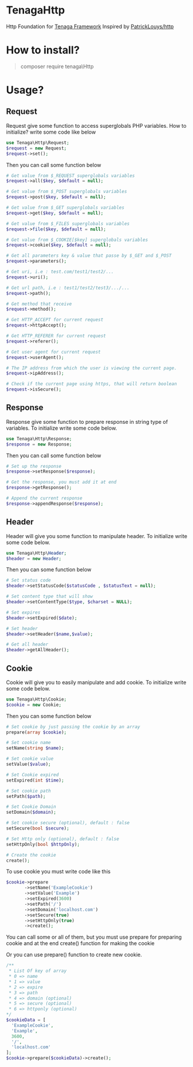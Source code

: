 # TenagaHttp
Http Foundation for [Tenaga Framework](https://github.com/chimemoo/tenaga) Inspired by [PatrickLouys/http](https://github.com/PatrickLouys/http)  

# How to install?
> composer require tenaga\Http

# Usage?
## Request
Request give some function to access superglobals PHP variables. How to initialize? write some code like below
```PHP
use Tenaga\Http\Request;  
$request = new Request;
$request->set();
```

Then you can call some function below
```PHP
# Get value from $_REQUEST superglobals variables
$request->all($key, $default = null);

# Get value from $_POST superglobals variables
$request->post($key, $default = null);

# Get value from $_GET superglobals variables
$request->get($key, $default = null);

# Get value from $_FILES superglobals variables
$request->file($key, $default = null);

# Get value from $_COOKIE[$key] superglobals variables
$request->cookie($key, $default = null);

# Get all parameters key & value that passe by $_GET and $_POST
$request->parameters();

# Get uri, i.e : test.com/test1/test2/...
$request->uri();

# Get url path, i.e : test1/test2/test3/.../...
$request->path();

# Get method that receive
$request->method();

# Get HTTP_ACCEPT for current request
$request->httpAccept();

# Get HTTP_REFERER for current request
$request->referer();

# Get user agent for current request
$request->userAgent();

# The IP address from which the user is viewing the current page.
$request->ipAddress();

# Check if the current page using https, that will return boolean
$request->isSecure();

```
## Response
Response give some function to prepare response in string type of variables. To initialize write some code below.

```PHP
use Tenaga\Http\Response;
$response = new Response;
```
Then you can call some function below
```PHP
# Set up the response
$response->setResponse($response);

# Get the response, you must add it at end
$response->getResponse();

# Append the current response
$response->appendResponse($response);
```

## Header
Header will give you some function to manipulate header. To initialize write some code below.
```PHP
use Tenaga\Http\Header;
$header = new Header;
```
Then you can some function below
```PHP
# Set status code
$header->setStatusCode($statusCode , $statusText = null);

# Set content type that will show
$header->setContentType($type, $charset = NULL);

# Set expires
$header->setExpired($date);

# Set header
$header->setHeader($name,$value);

# Get all header
$header->getAllHeader();
```

## Cookie
Cookie will give you to easily manipulate and add cookie. To initialize write some code below.
```PHP
use Tenaga\Http\Cookie;
$cookie = new Cookie;
```
Then you can some function below
```PHP
# Set cookie by just passing the cookie by an array
prepare(array $cookie);

# Set cookie name
setName(string $name);

# Set cookie value
setValue($value);

# Set Cookie expired
setExpired(int $time);

# Set cookie path
setPath($path);

# Set Cookie Domain
setDomain($domain);

# Set cookie secure (optional), default : false
setSecure(bool $secure);

# Set Http only (optional), default : false
setHttpOnly(bool $httpOnly);

# Create the cookie
create();
```
To use cookie you must write code like this
```PHP
$cookie->prepare
       ->setName('ExampleCookie')
       ->setValue('Example')
       ->setExpired(3600)
       ->setPath('/')
       ->setDomain('localhost.com')
       ->setSecure(true)
       ->setHttpOnly(true)
       ->create();
```
You can call some or all of them, but you must use prepare for preparing cookie and at the end create() function for making the cookie

Or you can use prepare() function to create new cookie.
```PHP
/**
 * List Of key of array
 * 0 => name
 * 1 => value
 * 2 => expire
 * 3 => path
 * 4 => domain (optional)
 * 5 => secure (optional)
 * 6 => httponly (optional)
*/
$cookieData = [
  'ExampleCookie',
  'Example',
  3600,
  '/',
  'localhost.com'
];
$cookie->prepare($cookieData)->create();
```
